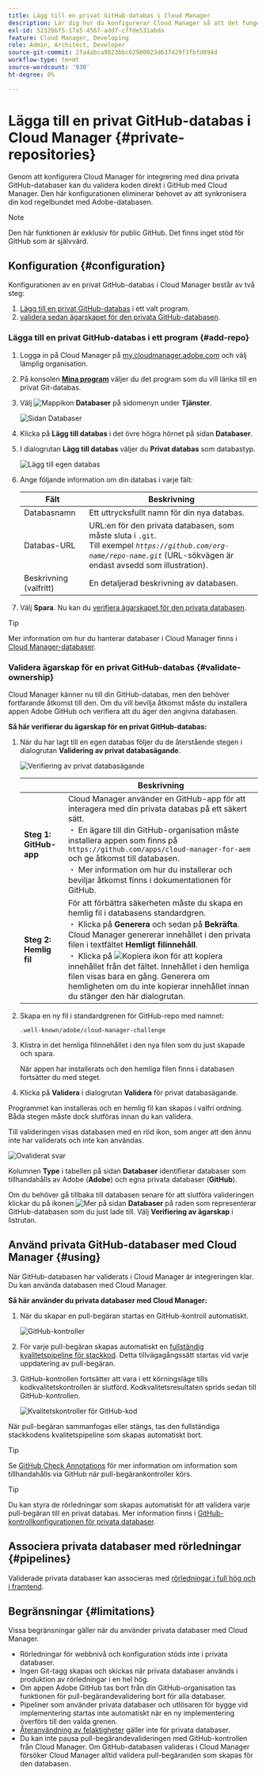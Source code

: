 ```yaml
---
title: Lägg till en privat GitHub-databas i Cloud Manager
description: Lär dig hur du konfigurerar Cloud Manager så att det fungerar med dina egna privata GitHub-databaser.
exl-id: 5232bbf5-17a5-4567-add7-cffde531abda
feature: Cloud Manager, Developing
role: Admin, Architect, Developer
source-git-commit: 2fa4abca9823bbc62900023d637429f3fbfd894d
workflow-type: tm+mt
source-wordcount: '930'
ht-degree: 0%

---
```


# Lägga till en privat GitHub-databas i Cloud Manager {#private-repositories}

Genom att konfigurera Cloud Manager för integrering med dina privata GitHub-databaser kan du validera koden direkt i GitHub med Cloud Manager. Den här konfigurationen eliminerar behovet av att synkronisera din kod regelbundet med Adobe-databasen.

<!-- CONSIDER ADDING MORE DETAIL... THE WHY. Some key points about this capability include the following:

* **Direct Integration**: With this setup, you can directly link your private GitHub repositories to Cloud Manager, allowing for seamless code validation, deployment, and CI/CD (Continuous Integration/Continuous Deployment) pipelines without needing to maintain a separate sync process with Adobe's default Git repository.

* **Customization and Autonomy**: Companies often prefer managing their own source code repositories for security, control, and integration purposes. "Build your own GitHub" allows organizations to maintain their internal development processes while leveraging the full functionality of Cloud Manager for building, testing, and deploying AEM (Adobe Experience Manager) applications.

* **Simplified Workflow**: It reduces the overhead of synchronizing code between multiple repositories by allowing Cloud Manager to access the organization's private repository directly, making the development cycle faster and more efficient.

* **CI/CD Pipelines**: Teams can still benefit from Adobe Cloud Manager's automated build, test, and deployment processes, as the integration allows the CI/CD pipelines to pull code from the organization's own GitHub repository.

In essence, a "Build your own GitHub" in Adobe Cloud Manager empowers teams to manage their own GitHub repositories while still using the robust deployment and validation capabilities of Cloud Manager. -->

>[!NOTE]
>
>Den här funktionen är exklusiv för public GitHub. Det finns inget stöd för GitHub som är självvärd.

## Konfiguration {#configuration}

Konfigurationen av en privat GitHub-databas i Cloud Manager består av två steg:

1. [Lägg till en privat GitHub-databas](#add-repo) i ett valt program.
1. [validera sedan ägarskapet för den privata GitHub-databasen](#validate-ownership).

### Lägga till en privat GitHub-databas i ett program {#add-repo}

1. Logga in på Cloud Manager på [my.cloudmanager.adobe.com](https://my.cloudmanager.adobe.com/) och välj lämplig organisation.

1. På konsolen **[Mina program](/help/implementing/cloud-manager/navigation.md#my-programs)** väljer du det program som du vill länka till en privat Git-databas.

1. Välj ![Mappikon](https://spectrum.adobe.com/static/icons/workflow_18/Smock_Folder_18_N.svg) **Databaser** på sidomenyn under **Tjänster**.

   ![Sidan Databaser](/help/implementing/cloud-manager/managing-code/assets/repositories-tab.png)

1. Klicka på **Lägg till databas** i det övre högra hörnet på sidan **Databaser**.

1. I dialogrutan **Lägg till databas** väljer du **Privat databas** som databastyp.

   ![Lägg till egen databas](/help/implementing/cloud-manager/assets/repos/add-own-github.png)

1. Ange följande information om din databas i varje fält:

   | Fält | Beskrivning |
   | --- | --- |
   | Databasnamn | Ett uttrycksfullt namn för din nya databas. |
   | Databas-URL | URL:en för den privata databasen, som måste sluta i `.git`.<br>Till exempel *`https://github.com/org-name/repo-name.git`* (URL-sökvägen är endast avsedd som illustration). |
   | Beskrivning (valfritt) | En detaljerad beskrivning av databasen. |

1. Välj **Spara**.
Nu kan du [verifiera ägarskapet för den privata databasen](#validate-ownership).

>[!TIP]
>
>Mer information om hur du hanterar databaser i Cloud Manager finns i [Cloud Manager-databaser](/help/implementing/cloud-manager/managing-code/managing-repositories.md).



### Validera ägarskap för en privat GitHub-databas {#validate-ownership}

Cloud Manager känner nu till din GitHub-databas, men den behöver fortfarande åtkomst till den. Om du vill bevilja åtkomst måste du installera appen Adobe GitHub och verifiera att du äger den angivna databasen.

**Så här verifierar du ägarskap för en privat GitHub-databas:**

1. När du har lagt till en egen databas följer du de återstående stegen i dialogrutan **Validering av privat databasägande**.

   ![Verifiering av privat databasägande](/help/implementing/cloud-manager/assets/repos/private-repo-validate.png)

   |  | Beskrivning |
   | --- | --- |
   | **Steg 1: GitHub-app** | Cloud Manager använder en GitHub-app för att interagera med din privata databas på ett säkert sätt.<br> ・ En ägare till din GitHub-organisation måste installera appen som finns på `https://github.com/apps/cloud-manager-for-aem` och ge åtkomst till databasen.<br> ・ Mer information om hur du installerar och beviljar åtkomst finns i dokumentationen för GitHub. |
   | **Steg 2: Hemlig fil** | För att förbättra säkerheten måste du skapa en hemlig fil i databasens standardgren.<br> ・ Klicka på **Generera** och sedan på **Bekräfta**. Cloud Manager genererar innehållet i den privata filen i textfältet **Hemligt filinnehåll**.<br> ・ Klicka på ![Kopiera ikon](https://spectrum.adobe.com/static/icons/workflow_18/Smock_Copy_18_N.svg) för att kopiera innehållet från det fältet. Innehållet i den hemliga filen visas bara en gång. Generera om hemligheten om du inte kopierar innehållet innan du stänger den här dialogrutan. |

1. Skapa en ny fil i standardgrenen för GitHub-repo med namnet:

   `.well-known/adobe/cloud-manager-challenge`

1. Klistra in det hemliga filinnehållet i den nya filen som du just skapade och spara.

   När appen har installerats och den hemliga filen finns i databasen fortsätter du med steget.

1. Klicka på **Validera** i dialogrutan **Validera** för privat databasägande.

Programmet kan installeras och en hemlig fil kan skapas i valfri ordning. Båda stegen måste dock slutföras innan du kan validera.

Till valideringen visas databasen med en röd ikon, som anger att den ännu inte har validerats och inte kan användas.

![Ovaliderat svar](/help/implementing/cloud-manager/assets/repos/unvalidated-repo.png)

Kolumnen **Type** i tabellen på sidan **Databaser** identifierar databaser som tillhandahålls av Adobe (**Adobe**) och egna privata databaser (**GitHub**).

Om du behöver gå tillbaka till databasen senare för att slutföra valideringen klickar du på ikonen ![Mer](https://spectrum.adobe.com/static/icons/workflow_18/Smock_More_18_N.svg) på sidan **Databaser** på raden som representerar GitHub-databasen som du just lade till. Välj **Verifiering av ägarskap** i listrutan.



## Använd privata GitHub-databaser med Cloud Manager {#using}

När GitHub-databasen har validerats i Cloud Manager är integreringen klar. Du kan använda databasen med Cloud Manager.

**Så här använder du privata databaser med Cloud Manager:**

1. När du skapar en pull-begäran startas en GitHub-kontroll automatiskt.

   ![GitHub-kontroller](/help/implementing/cloud-manager/assets/repos/github-checks.png)

1. För varje pull-begäran skapas automatiskt en [fullständig kvalitetspipeline för stackkod](/help/implementing/cloud-manager/configuring-pipelines/introduction-ci-cd-pipelines.md). Detta tillvägagångssätt startas vid varje uppdatering av pull-begäran.

1. GitHub-kontrollen fortsätter att vara i ett körningsläge tills kodkvalitetskontrollen är slutförd. Kodkvalitetsresultaten sprids sedan till GitHub-kontrollen.

   ![Kvalitetskontroller för GitHub-kod](/help/implementing/cloud-manager/assets/repos/github-code-quality.png)

När pull-begäran sammanfogas eller stängs, tas den fullständiga stackkodens kvalitetspipeline som skapas automatiskt bort.

>[!TIP]
>
>Se [GitHub Check Annotations](github-annotations.md) för mer information om information som tillhandahålls via GitHub när pull-begärankontroller körs.

>[!TIP]
>
>Du kan styra de rörledningar som skapas automatiskt för att validera varje pull-begäran till en privat databas. Mer information finns i [GitHub-kontrollkonfigurationen för privata databaser](github-check-config.md).



## Associera privata databaser med rörledningar {#pipelines}

Validerade privata databaser kan associeras med [rörledningar i full hög och i framtend](/help/implementing/cloud-manager/configuring-pipelines/introduction-ci-cd-pipelines.md).



## Begränsningar {#limitations}

Vissa begränsningar gäller när du använder privata databaser med Cloud Manager.

* Rörledningar för webbnivå och konfiguration stöds inte i privata databaser.
* Ingen Git-tagg skapas och skickas när privata databaser används i produktion av rörledningar i en hel hög.
* Om appen Adobe GitHub tas bort från din GitHub-organisation tas funktionen för pull-begärandevalidering bort för alla databaser.
* Pipeliner som använder privata databaser och utlösaren för bygge vid implementering startas inte automatiskt när en ny implementering överförs till den valda grenen.
* [Återanvändning av felaktigheter](/help/implementing/cloud-manager/getting-access-to-aem-in-cloud/setting-up-project.md#build-artifact-reuse) gäller inte för privata databaser.
* Du kan inte pausa pull-begärandevalideringen med GitHub-kontrollen från Cloud Manager.
Om GitHub-databasen valideras i Cloud Manager försöker Cloud Manager alltid validera pull-begäranden som skapas för den databasen.
